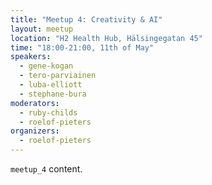 ```yaml
---
title: "Meetup 4: Creativity & AI"
layout: meetup
location: "H2 Health Hub, Hälsingegatan 45"
time: "18:00-21:00, 11th of May" 
speakers:
  - gene-kogan
  - tero-parviainen
  - luba-elliott
  - stephane-bura
moderators: 
  - ruby-childs
  - roelof-pieters
organizers:
  - roelof-pieters
---
```

`meetup_4` content.
